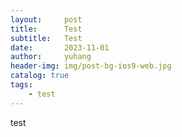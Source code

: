 ```yaml
---
layout:     post
title:      Test
subtitle:   Test
date:       2023-11-01
author:     yuhang
header-img: img/post-bg-ios9-web.jpg
catalog: true
tags:
    - test
---
```


test

